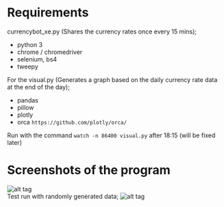# Requirements
currencybot_xe.py (Shares the currency rates once every 15 mins);
  - python 3
  - chrome / chromedriver  
  - selenium, bs4
  - tweepy  

For the visual.py (Generates a graph based on the daily currency rate data at the end of the day);
 - pandas
 - pillow
 - plotly
 - orca ```https://github.com/plotly/orca/```  
 
 Run with the command ```watch -n 86400 visual.py``` after 18:15 (will be fixed later)
 
# Screenshots of the program
![alt tag](https://i.imgur.com/vQ4cGE8.png "Screenshot")  
Test run with randomly generated data;
![alt tag](https://i.imgur.com/8kVYxtI.png "Statistics")
